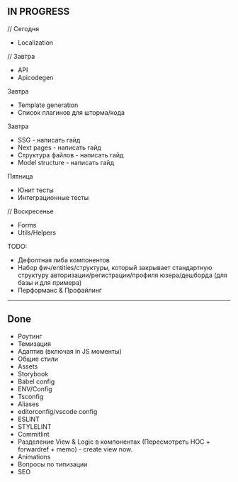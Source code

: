 ## IN PROGRESS

// Сегодня

- Localization

// Завтра

- API
- Apicodegen

Завтра

- Template generation
- Список плагинов для шторма/кода

Завтра

- SSG - написать гайд
- Next pages - написать гайд
- Структура файлов - написать гайд
- Model structure - написать гайд

Пятница

- Юнит тесты
- Интеграционные тесты

// Воскресенье

- Forms
- Utils/Helpers

TODO:

- Дефолтная либа компонентов
- Набор фич/entities/структуры, который закрывает стандартную структуру авторизации/регистрации/профиля юзера/дешборда (для базы и для примера)
- Перформанс & Профайлинг

---

## Done

- Роутинг
- Темизация
- Адаптив (включая in JS моменты)
- Общие стили
- Assets
- Storybook
- Babel config
- ENV/Config
- Tsconfig
- Aliases
- editorconfig/vscode config
- ESLINT
- STYLELINT
- Commitlint
- Разделение View & Logic в компонентах (Пересмотреть HOC + forwardref + memo) - create view now.
- Animations
- Вопросы по типизации
- SEO
